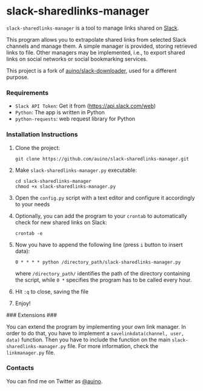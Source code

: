 # slack-sharedlinks-manager

`slack-sharedlinks-manager` is a tool to manage links shared on [Slack](https://slack.com).

This program allows you to extrapolate shared links from selected Slack channels and manage them.
A simple manager is provided, storing retrieved links to file.
Other managers may be implemented, i.e., to export shared links on social networks or social bookmarking services.

This project is a fork of [auino/slack-downloader](https://github.com/auino/slack-downloader), used for a different purpose.

### Requirements ###

* `Slack API Token`: Get it from (https://api.slack.com/web)
* `Python`: The app is written in Python
* `python-requests`: web request library for Python

### Installation Instructions ###

1. Clone the project:

   ```
   git clone https://github.com/auino/slack-sharedlinks-manager.git
   ```

2. Make `slack-sharedlinks-manager.py` executable:

   ```
   cd slack-sharedlinks-manager
   chmod +x slack-sharedlinks-manager.py
   ```

3. Open the `config.py` script with a text editor and configure it accordingly to your needs
4. Optionally, you can add the program to your `crontab` to automatically check for new shared links on Slack:

   ```
   crontab -e
   ```

5. Now you have to append the following line (press `i` button to insert data):

   ```
   0 * * * * python /directory_path/slack-sharedlinks-manager.py
   ```

   where `/directory_path/` identifies the path of the directory containing the script, while `0 *` specifies the program has to be called every hour.
6. Hit `:q` to close, saving the file
7. Enjoy!

### Extensions ###

You can extend the program by implementing your own link manager.
In order to do that, you have to implement a `savelinkdata(channel, user, data)` function.
Then you have to include the function on the main `slack-sharedlinks-manager.py` file.
For more information, check the `linkmanager.py` file.

### Contacts ###

You can find me on Twitter as [@auino](https://twitter.com/auino).
